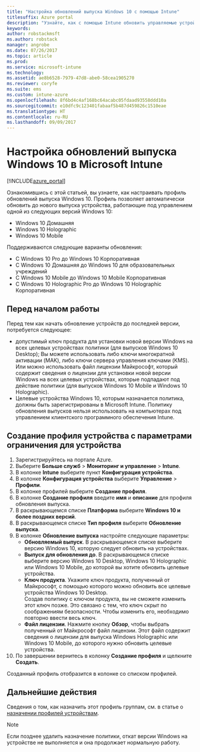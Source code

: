 ```yaml
---
title: "Настройка обновлений выпуска Windows 10 с помощью Intune"
titlesuffix: Azure portal
description: "Узнайте, как с помощью Intune обновить управляемые устройства Windows 10 до другой версии.\""
keywords: 
author: robstackmsft
ms.author: robstack
manager: angrobe
ms.date: 07/26/2017
ms.topic: article
ms.prod: 
ms.service: microsoft-intune
ms.technology: 
ms.assetid: ae8b6528-7979-47d8-abe0-58cea1905270
ms.reviewer: coryfe
ms.suite: ems
ms.custom: intune-azure
ms.openlocfilehash: 8f6bd4c4af168bc64acabc05fdaad93558ddd10a
ms.sourcegitcommit: e10dfc9c123401fabaaf5b487d459826c1510eae
ms.translationtype: HT
ms.contentlocale: ru-RU
ms.lasthandoff: 09/09/2017
---
```

# <a name="how-to-configure-windows-10-edition-upgrades-in-microsoft-intune"></a>Настройка обновлений выпуска Windows 10 в Microsoft Intune

[!INCLUDE[azure_portal](./includes/azure_portal.md)]

Ознакомившись с этой статьей, вы узнаете, как настраивать профиль обновлений выпуска Windows 10. Профиль позволяет автоматически обновить до нового выпуска устройства, работающие под управлением одной из следующих версий Windows 10:

- Windows 10 Домашняя
- Windows 10 Holographic
- Windows 10 Mobile


Поддерживаются следующие варианты обновления:

- С Windows 10 Pro до Windows 10 Корпоративная
- С Windows 10 Домашняя до Windows 10 для образовательных учреждений
- С Windows 10 Mobile до Windows 10 Mobile Корпоративная
- С Windows 10 Holographic Pro до Windows 10 Holographic Корпоративная


## <a name="before-you-start"></a>Перед началом работы
Перед тем как начать обновление устройств до последней версии, потребуется следующее:

- допустимый ключ продукта для установки новой версии Windows на всех целевых устройствах политики (для выпусков Windows 10 Desktop); Вы можете использовать либо ключи многократной активации (MAK), либо ключи сервера управления ключами (KMS). Или можно использовать файл лицензии Майкрософт, который содержит сведения о лицензии для установки новой версии Windows на всех целевых устройствах, которые подпадают под действие политики (для выпусков Windows 10 Mobile и Windows 10 Holographic).
- Целевые устройства Windows 10, которым назначается политика, должны быть зарегистрированы в Microsoft Intune. Политику обновления выпусков нельзя использовать на компьютерах под управлением клиентского программного обеспечения Intune.

## <a name="create-a-device-profile-containing-device-restriction-settings"></a>Создание профиля устройства с параметрами ограничения для устройства

1. Зарегистрируйтесь на портале Azure.
2. Выберите **Больше служб** > **Мониторинг и управление** > **Intune**.
3. В колонке **Intune** выберите пункт **Конфигурация устройства**.
2. В колонке **Конфигурация устройства** выберите **Управление** > **Профили**.
3. В колонке профилей выберите **Создание профиля**.
4. В колонке **Создание профиля** введите **имя** и **описание** для профиля обновления выпуска.
5. В раскрывающемся списке **Платформа** выберите **Windows 10 и более поздних версий**.
6. В раскрывающемся списке **Тип профиля** выберите **Обновление выпуска**.
7. В колонке **Обновление выпуска** настройте следующие параметры:
    - **Обновляемый выпуск**. В раскрывающемся списке выберите версию Windows 10, которую следует обновить на устройствах.
    - **Выпуск для обновления до**. В раскрывающемся списке выберите версию Windows 10 Desktop, Windows 10 Holographic или Windows 10 Mobile, до которой вы хотите обновить целевые устройства.
    - **Ключ продукта**. Укажите ключ продукта, полученный от Майкрософт, с помощью которого можно обновить все целевые устройства Windows 10 Desktop.<br>Создав политику с ключом продукта, вы не сможете изменить этот ключ позже. Это связано с тем, что ключ скрыт по соображениям безопасности. Чтобы изменить его, необходимо повторно ввести весь ключ.
    - **Файл лицензии**. Нажмите кнопку **Обзор**, чтобы выбрать полученный от Майкрософт файл лицензии. Этот файл содержит сведения о лицензии для выпуска Windows Holographic или Windows 10 Mobile, до которого нужно обновить целевые устройства.
8. По завершении вернитесь в колонку **Создание профиля** и щелкните **Создать**.

Созданный профиль отобразится в колонке со списком профилей.

## <a name="next-steps"></a>Дальнейшие действия

Сведения о том, как назначить этот профиль группам, см. в статье о [назначении профилей устройствам](device-profile-assign.md).

>[!NOTE]
>Если позднее удалить назначение политики, откат версии Windows на устройстве не выполняется и она продолжает нормальную работу.

